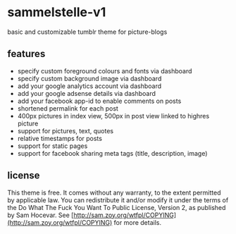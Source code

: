sammelstelle-v1
===============

basic and customizable tumblr theme for picture-blogs

features
--------

+ specify custom foreground colours and fonts via dashboard
+ specify custom background image via dashboard
+ add your google analytics account via dashboard
+ add your google adsense details via dashboard
+ add your facebook app-id to enable comments on posts
+ shortened permalink for each post
+ 400px pictures in index view, 500px in post view linked to highres picture
+ support for pictures, text, quotes
+ relative timestamps for posts
+ support for static pages
+ support for facebook sharing meta tags (title, description, image)

license
-------

This theme is free. It comes without any warranty, to the extent permitted by applicable law. You can redistribute it and/or modify it under the terms of the Do What The Fuck You Want To Public License, Version 2, as published by Sam Hocevar. See [http://sam.zoy.org/wtfpl/COPYING](http://sam.zoy.org/wtfpl/COPYING) for more details.